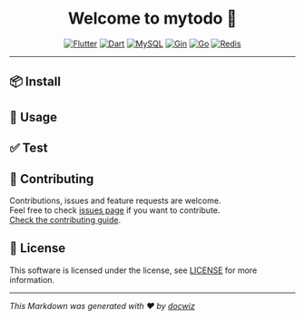 <h1 align="center">Welcome to mytodo 👋</h1>
<center>

[![Flutter](https://img.shields.io/badge/Flutter-%2302569B.svg?logo=flutter&logoColor=white&style=for-the-badge)](https://flutter.dev/) [![Dart](https://img.shields.io/badge/Dart-%5E3.7.0-%230175C2.svg?logo=dart&logoColor=white&style=for-the-badge)](https://dart.dev/) [![MySQL](https://img.shields.io/badge/MySQL-%234479A1.svg?logo=mysql&logoColor=white&style=for-the-badge)](https://www.mysql.com/) [![Gin](https://img.shields.io/badge/Gin-v1.10.0-%23ffffff.svg?logo=go&logoColor=blue&style=for-the-badge)](https://github.com/gin-gonic/gin) [![Go](https://img.shields.io/badge/Go-1.23.5-%2300ADD8.svg?logo=go&logoColor=white&style=for-the-badge)](https://golang.org/) [![Redis](https://img.shields.io/badge/redis-%23DD0031.svg?logo=redis&logoColor=white&style=for-the-badge)](https://redis.io/)

</center>

---

<center>

<!-- projectStatistics -->

</center>

> <!-- projectDescription -->

## 📦 Install
<!-- description -->

## 🚀 Usage
<!-- description -->

## ✅ Test
<!-- description -->

## 🤝 Contributing

Contributions, issues and feature requests are welcome.<br />
Feel free to check [issues page](https://github.com/Ansurfen/mytodo/issues) if you want to contribute.<br />
[Check the contributing guide](./CONTRIBUTING.md).<br />

## 📝 License

This software is licensed under the <!-- license --> license, see [LICENSE](./LICENSE) for more information.

---

_This Markdown was generated with ❤️ by [docwiz](https://github.com/ansurfen/docwiz)_